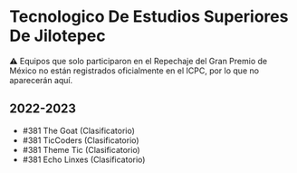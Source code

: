 # Tecnologico De Estudios Superiores De Jilotepec

:warning: Equipos que solo participaron en el Repechaje del Gran Premio de México no están registrados oficialmente en el ICPC, por lo que no aparecerán aquí.

## 2022-2023

- #381 The Goat (Clasificatorio)
- #381 TicCoders (Clasificatorio)
- #381 Theme Tic (Clasificatorio)
- #381 Echo Linxes  (Clasificatorio)


